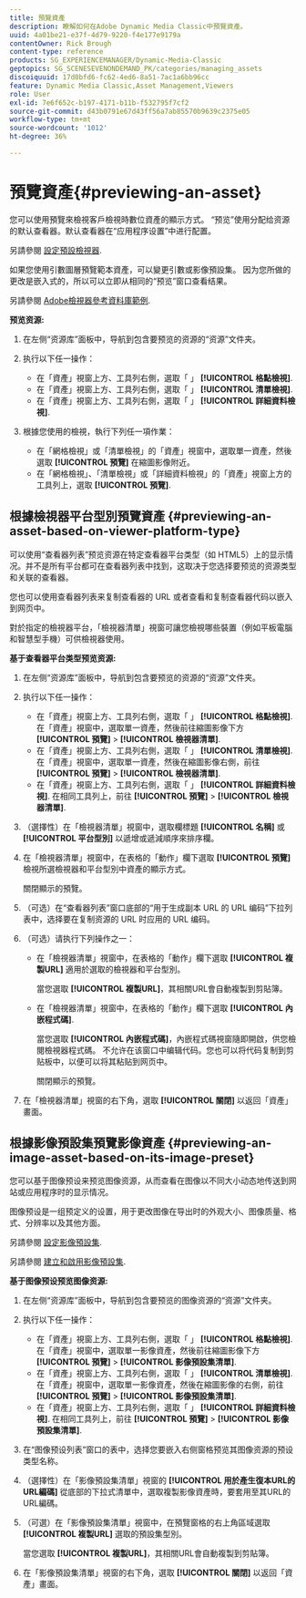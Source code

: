 ```yaml
---
title: 預覽資產
description: 瞭解如何在Adobe Dynamic Media Classic中預覽資產。
uuid: 4a01be21-e37f-4d79-9220-f4e177e9179a
contentOwner: Rick Brough
content-type: reference
products: SG_EXPERIENCEMANAGER/Dynamic-Media-Classic
geptopics: SG_SCENESEVENONDEMAND_PK/categories/managing_assets
discoiquuid: 17d0bfd6-fc62-4ed6-8a51-7ac1a6bb96cc
feature: Dynamic Media Classic,Asset Management,Viewers
role: User
exl-id: 7e6f652c-b197-4171-b11b-f532795f7cf2
source-git-commit: d43b0791e67d43ff56a7ab85570b9639c2375e05
workflow-type: tm+mt
source-wordcount: '1012'
ht-degree: 36%

---
```


# 預覽資產{#previewing-an-asset}

您可以使用預覽來檢視客戶檢視時數位資產的顯示方式。 “预览”使用分配给资源的默认查看器。默认查看器在“应用程序设置”中进行配置。

另請參閱 [設定預設檢視器](application-setup.md#configuring_default_viewers).

如果您使用引數圖層預覽範本資產，可以變更引數或影像預設集。 因为您所做的更改是嵌入式的，所以可以立即从相同的“预览”窗口查看结果。

另請參閱 [Adobe檢視器參考資料庫範例](https://landing.adobe.com/en/na/dynamic-media/ctir-2755/live-demos.html).

**预览资源:**

1. 在左侧“资源库”面板中，导航到包含要预览的资源的“资源”文件夹。
1. 执行以下任一操作：

   * 在「資產」視窗上方、工具列右側，選取「 」 **[!UICONTROL 格點檢視]**.
   * 在「資產」視窗上方、工具列右側，選取「 」 **[!UICONTROL 清單檢視]**.
   * 在「資產」視窗上方、工具列右側，選取「 」 **[!UICONTROL 詳細資料檢視]**.

1. 根據您使用的檢視，執行下列任一項作業：

   * 在「網格檢視」或「清單檢視」的「資產」視窗中，選取單一資產，然後選取 **[!UICONTROL 預覽]** 在縮圖影像附近。
   * 在「網格檢視」、「清單檢視」或「詳細資料檢視」的「資產」視窗上方的工具列上，選取 **[!UICONTROL 預覽]**.

## 根據檢視器平台型別預覽資產 {#previewing-an-asset-based-on-viewer-platform-type}

可以使用“查看器列表”预览资源在特定查看器平台类型（如 HTML5）上的显示情况。并不是所有平台都可在查看器列表中找到，这取决于您选择要预览的资源类型和关联的查看器。

您也可以使用查看器列表来复制查看器的 URL 或者查看和复制查看器代码以嵌入到网页中。

對於指定的檢視器平台，「檢視器清單」視窗可讓您檢視哪些裝置（例如平板電腦和智慧型手機）可供檢視器使用。

**基于查看器平台类型预览资源:**

1. 在左侧“资源库”面板中，导航到包含要预览的资源的“资源”文件夹。
1. 执行以下任一操作：

   * 在「資產」視窗上方、工具列右側，選取「 」 **[!UICONTROL 格點檢視]**. 在「資產」視窗中，選取單一資產，然後前往縮圖影像下方 **[!UICONTROL 預覽]** > **[!UICONTROL 檢視器清單]**.
   * 在「資產」視窗上方、工具列右側，選取「 」 **[!UICONTROL 清單檢視]**. 在「資產」視窗中，選取單一資產，然後在縮圖影像右側，前往 **[!UICONTROL 預覽]** > **[!UICONTROL 檢視器清單]**.
   * 在「資產」視窗上方、工具列右側，選取「 」 **[!UICONTROL 詳細資料檢視]**. 在相同工具列上，前往 **[!UICONTROL 預覽]** > **[!UICONTROL 檢視器清單]**.

1. （選擇性）在「檢視器清單」視窗中，選取欄標題 **[!UICONTROL 名稱]** 或 **[!UICONTROL 平台型別]** 以遞增或遞減順序來排序欄。
1. 在「檢視器清單」視窗中，在表格的「動作」欄下選取 **[!UICONTROL 預覽]** 檢視所選檢視器和平台型別中資產的顯示方式。

   關閉顯示的預覽。

1. （可选）在“查看器列表”窗口底部的“用于生成副本 URL 的 URL 编码”下拉列表中，选择要在复制资源的 URL 时应用的 URL 编码。
1. （可选）请执行下列操作之一：

   * 在「檢視器清單」視窗中，在表格的「動作」欄下選取 **[!UICONTROL 複製URL]** 適用於選取的檢視器和平台型別。

      當您選取 **[!UICONTROL 複製URL]**，其相關URL會自動複製到剪貼簿。

   * 在「檢視器清單」視窗中，在表格的「動作」欄下選取 **[!UICONTROL 內嵌程式碼]**.

      當您選取 **[!UICONTROL 內嵌程式碼]**，內嵌程式碼視窗隨即開啟，供您檢閱檢視器程式碼。 不允许在该窗口中编辑代码。您也可以将代码复制到剪贴板中，以便可以将其粘贴到网页中。

      關閉顯示的預覽。

1. 在「檢視器清單」視窗的右下角，選取 **[!UICONTROL 關閉]** 以返回「資產」畫面。

## 根據影像預設集預覽影像資產 {#previewing-an-image-asset-based-on-its-image-preset}

您可以基于图像预设来预览图像资源，从而查看在图像以不同大小动态地传送到网站或应用程序时的显示情况。

图像预设是一组预定义的设置，用于更改图像在导出时的外观大小、图像质量、格式、分辨率以及其他方面。

另請參閱 [設定影像預設集](setting-image-presets.md#setting_up_image_presets).

另請參閱 [建立和啟用影像預設集](creating-enabling-image-presets.md#creating_and_enabling_image_presets).

**基于图像预设预览图像资源:**

1. 在左侧“资源库”面板中，导航到包含要预览的图像资源的“资源”文件夹。
1. 执行以下任一操作：

   * 在「資產」視窗上方、工具列右側，選取「 」 **[!UICONTROL 格點檢視]**. 在「資產」視窗中，選取單一影像資產，然後前往縮圖影像下方 **[!UICONTROL 預覽]** > **[!UICONTROL 影像預設集清單]**.
   * 在「資產」視窗上方、工具列右側，選取「 」 **[!UICONTROL 清單檢視]**. 在「資產」視窗中，選取單一影像資產，然後在縮圖影像的右側，前往 **[!UICONTROL 預覽]** > **[!UICONTROL 影像預設集清單]**.
   * 在「資產」視窗上方、工具列右側，選取「 」 **[!UICONTROL 詳細資料檢視]**. 在相同工具列上，前往 **[!UICONTROL 預覽]** > **[!UICONTROL 影像預設集清單]**.

1. 在“图像预设列表”窗口的表中，选择您要嵌入右侧窗格预览其图像资源的预设类型名称。
1. （選擇性）在「影像預設集清單」視窗的 **[!UICONTROL 用於產生復本URL的URL編碼]** 從底部的下拉式清單中，選取複製影像資產時，要套用至其URL的URL編碼。
1. （可選）在「影像預設集清單」視窗中，在預覽窗格的右上角區域選取 **[!UICONTROL 複製URL]** 選取的預設集型別。

   當您選取 **[!UICONTROL 複製URL]**，其相關URL會自動複製到剪貼簿。

1. 在「影像預設集清單」視窗的右下角，選取 **[!UICONTROL 關閉]** 以返回「資產」畫面。
